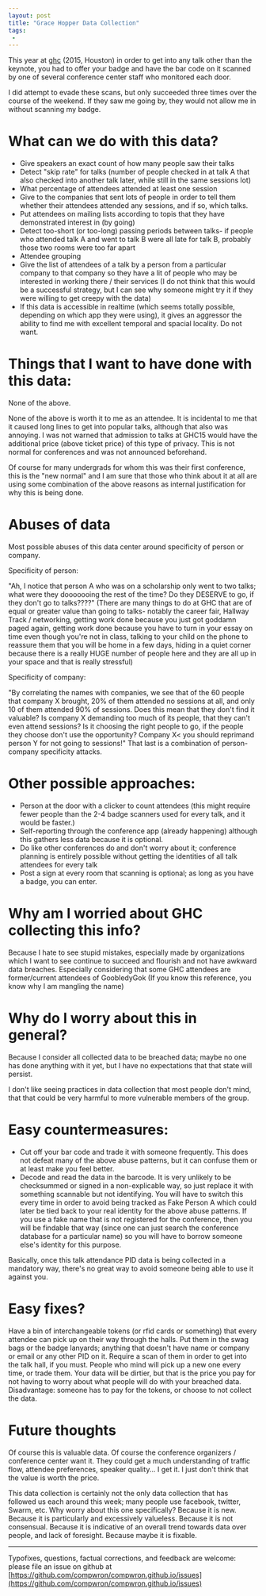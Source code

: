 ```yaml
---
layout: post
title: "Grace Hopper Data Collection"
tags:
 -
---
```


This year at [ghc](https://www.gracehopper.org) (2015, Houston) in order to get into any talk other than the keynote, you had to offer your badge and have the bar code on it scanned by one of several conference center staff who monitored each door.

I did attempt to evade these scans, but only succeeded three times over the course of the weekend. If they saw me going by, they would not allow me in without scanning my badge.

# What can we do with this data?

- Give speakers an exact count of how many people saw their talks
- Detect "skip rate" for talks (number of people checked in at talk A that also checked into another talk later, while still in the same sessions lot)
- What percentage of attendees attended at least one session
- Give to the companies that sent lots of people in order to tell them whether their attendees attended any sessions, and if so, which talks.
- Put attendees on mailing lists according to topis that they have demonstrated interest in (by going)
- Detect too-short (or too-long) passing periods between talks- if people who attended talk A and went to talk B were all late for talk B, probably those two rooms were too far apart
- Attendee grouping
- Give the list of attendees of a talk by a person from a particular company to that company so they have a lit of people who may be interested in working there / their services (I do not think that this would be a successful strategy, but I can see why someone might try it if they were willing to get creepy with the data)
- If this data is accessible in realtime (which seems totally possible, depending on which app they were using), it gives an aggressor the ability to find me with excellent temporal and spacial locality. Do not want.

# Things that I want to have done with this data:

None of the above.

None of the above is worth it to me as an attendee. It is incidental to me that it caused long lines to get into popular talks, although that also was annoying. I was not warned that admission to talks at GHC15 would have the additional price (above ticket price) of this type of privacy. This is not normal for conferences and was not announced beforehand.

Of course for many undergrads for whom this was their first conference, this is the "new normal" and I am sure that those who think about it at all are using some combination of the above reasons as internal justification for why this is being done.

# Abuses of data

Most possible abuses of this data center around specificity of person or company.

Specificity of person:

"Ah, I notice that person A who was on a scholarship only went to two talks; what were they dooooooing the rest of the time? Do they DESERVE to go, if they don't go to talks????" (There are many things to do at GHC that are of equal or greater value than going to talks- notably the career fair, Hallway Track / networking, getting work done because you just got goddamn paged again, getting work done because you have to turn in your essay on time even though you're not in class, talking to your child on the phone to reassure them that you will be home in a few days, hiding in a quiet corner because there is a really HUGE number of people here and they are all up in your space and that is really stressful)

Specificity of company:

"By correlating the names with companies, we see that of the 60 people that company X brought, 20% of them attended no sessions at all, and only 10 of them attended 90% of sessions. Does this mean that they don't find it valuable? Is company X demanding too much of its people, that they can't even attend sessions? Is it choosing the right people to go, if the people they choose don't use the opportunity? Company X< you should reprimand person Y for not going to sessions!" That last is a combination of person-company specificity attacks.


# Other possible approaches:

- Person at the door with a clicker to count attendees (this might require fewer people than the 2-4 badge scanners used for every talk, and it would be faster.)
- Self-reporting through the conference app (already happening) although this gathers less data because it is optional.
- Do like other conferences do and don't worry about it; conference planning is entirely possible without getting the identities of all talk attendees for every talk
- Post a sign at every room that scanning is optional; as long as you have a badge, you can enter.


# Why am I worried about GHC collecting this info?

Because I hate to see stupid mistakes, especially made by organizations which I want to see continue to succeed and flourish and not have awkward data breaches. Especially considering that some GHC attendees are former/current attendees of GoobledyGok (If you know this reference, you know why I am mangling the name)


# Why do I worry about this in general?

Because I consider all collected data to be breached data; maybe no one has done anything with it yet, but I have no expectations that that state will persist.

I don't like seeing practices in data collection that most people don't mind, that that could be very harmful to more vulnerable members of the group.

# Easy countermeasures:

- Cut off your bar code and trade it with someone frequently. This does not defeat many of the above abuse patterns, but it can confuse them or at least make you feel better.
- Decode and read the data in the barcode. It is very unlikely to be checksummed or signed in a non-explicable way, so just replace it with something scannable but not identifying. You will have to switch this every time in order to avoid being tracked as Fake Person A which could later be tied back to your real identity for the above abuse patterns. If you use a fake name that is not registered for the conference, then you will be findable that way (since one can just search the conference database for a particular name) so you will have to borrow someone else's identity for this purpose.

Basically, once this talk attendance PID data is being collected in a mandatory way, there's no great way to avoid someone being able to use it against you.

# Easy fixes?

Have a bin of interchangeable tokens (or rfid cards or something) that every attendee can pick up on their way through the halls. Put them in the swag bags or the badge lanyards; anything that doesn't have name or company or email or any other PID on it. Require a scan of them in order to get into the talk hall, if you must. People who mind will pick up a new one every time, or trade them. Your data will be dirtier, but that is the price you pay for not having to worry about what people will do with your breached data. Disadvantage: someone has to pay for the tokens, or choose to not collect the data.


# Future thoughts

Of course this is valuable data. Of course the conference organizers / conference center want it. They could get a much understanding of traffic flow, attendee preferences, speaker quality... I get it. I just don't think that the value is worth the price.

This data collection is certainly not the only data collection that has followed us each around this week; many people use facebook, twitter, Swarm, etc. Why worry about this one specifically? Because it is new. Because it is particularly and excessively valueless. Because it is not consensual. Because it is indicative of an overall trend towards data over people, and lack of foresight. Because maybe it is fixable.

-----------------------

Typofixes, questions, factual corrections, and feedback are welcome: please file an issue on github at [https://github.com/compwron/compwron.github.io/issues](https://github.com/compwron/compwron.github.io/issues)
